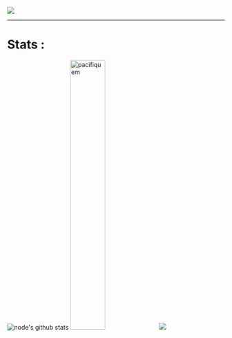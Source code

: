 <a href="#"><img src="https://readme-typing-svg.herokuapp.com/?lines=Hey%20you%20!;%20I%20am%20Pacifiquem;%20A%20fullstack%20developer;Web%20and%20Mobile%20Expert;4%2B%20years%20of%20rich%20experience;Always%20learning%20new%20tech&font=Pacifico&center=true&width=650&height=120&color=58a6ff&vCenter=true&size=45%22"></a>
<hr>

<h1>Stats : </h1>
<span><img src="https://github-readme-stats.vercel.app/api?username=pacifiquem&show_icons=true&theme=vue" alt="node's github stats" /></span>
<span><img src="https://github-readme-stats.vercel.app/api/top-langs?username=pacifiquem&show_icons=true&locale=en&layout=compact" alt="pacifiquem" width="40%" /></span>
<span><img src="https://github-profile-trophy.vercel.app/?username=pacifiquem&theme=light&column=9" /></span>
